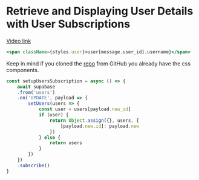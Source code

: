 # Retrieve and Displaying User Details with User Subscriptions

[Video link](https://www.egghead.io/lessons/supabase-retrieve-and-displaying-user-details-with-user-subscriptions?pl=supabase-84e58958)


<TimeStamp start="0:10" end="0:20">

```jsx
<span className={styles.user}>user[message.user_id].username}</span>
```

Keep in mind if you cloned the [repo](https://github.com/signalnerve/supabase-chat-server) from GitHub you already have the css components. 

</TimeStamp>


<TimeStamp start="3:22" end="3:35">

```jsx
const setupUsersSubscription = async () => {
    await supabase
    .from('users')
    .on('UPDATE', payload => {
        setUsers(users => {
            const user = users[payload.new_id]
            if (user) {
                return Object.assign({}, users, {
                    [payload.new.id]: payload.new
                })
            } else {
                return users
            }
        })
    })
    .subscribe()
}
```

</TimeStamp>



